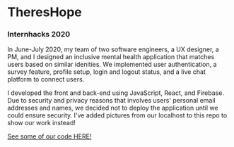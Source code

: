 # TheresHope
### Internhacks 2020

In June-July 2020, my team of two software engineers, a UX designer, a PM, and I designed an inclusive mental health application that matches users based on similar idenities. We implemented user authentication, a survey feature, profile setup, login and logout status, and a live chat platform to connect users.

I developed the front and back-end using JavaScript, React, and Firebase. 
Due to security and privacy reasons that involves users' personal email addresses and names, we decided not to deploy the application until we could ensure security. 
I've added pictures from our localhost to this repo to show our work instead! 


[See some of our code HERE!](https://github.com/swedaz/sophrosyne)
